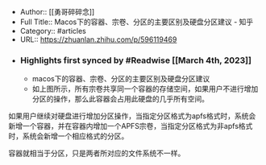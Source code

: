 - Author:: [[勇哥碎碎念]]
- Full Title:: Macos下的容器、宗卷、分区的主要区别及硬盘分区建议 - 知乎
- Category:: #articles
- URL:: https://zhuanlan.zhihu.com/p/596119469
- ### Highlights first synced by #Readwise [[March 4th, 2023]]
    - macos下的容器、宗卷、分区的主要区别及硬盘分区建议
    - 如上图所示，所有宗卷共享同一个容器的存储空间，如果用户不进行增加分区的操作，那么此容器会占用此硬盘的几乎所有空间。

如果用户继续对硬盘进行增加分区操作，当指定分区格式为apfs格式时，系统会新增一个容器，并在容器内增加一个APFS宗卷，当指定分区格式为非apfs格式时，系统会新增一个相应格式的分区。

容器就相当于分区，只是两者所对应的文件系统不一样。
